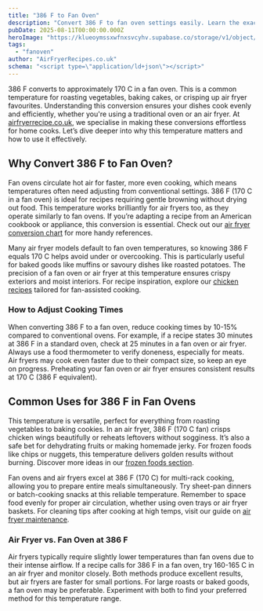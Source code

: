 ```yaml
---
title: "386 F to Fan Oven"
description: "Convert 386 F to fan oven settings easily. Learn the exact temperature and tips for air fryer adjustments. Perfect for UK kitchens!"
pubDate: 2025-08-11T00:00:00.000Z
heroImage: "https://klueoymssxwfnxsvcyhv.supabase.co/storage/v1/object/public/md/386-f-to-fan-oven-52932eac.png"
tags:
  - "fanoven"
author: "AirFryerRecipes.co.uk"
schema: "<script type=\"application/ld+json\"></script>"
---
```


<p>386 F converts to approximately 170 C in a fan oven. This is a common temperature for roasting vegetables, baking cakes, or crisping up air fryer favourites. Understanding this conversion ensures your dishes cook evenly and efficiently, whether you're using a traditional oven or an air fryer. At <a href=https://www.airfryerrecipe.co.uk/>airfryerrecipe.co.uk</a>, we specialise in making these conversions effortless for home cooks. Let’s dive deeper into why this temperature matters and how to use it effectively.</p>

<h2>Why Convert 386 F to Fan Oven?</h2>
<p>Fan ovens circulate hot air for faster, more even cooking, which means temperatures often need adjusting from conventional settings. 386 F (170 C in a fan oven) is ideal for recipes requiring gentle browning without drying out food. This temperature works brilliantly for air fryers too, as they operate similarly to fan ovens. If you’re adapting a recipe from an American cookbook or appliance, this conversion is essential. Check out our <a href=https://www.airfryerrecipe.co.uk/air-fryer-conversion-chart>air fryer conversion chart</a> for more handy references.</p>

<p>Many air fryer models default to fan oven temperatures, so knowing 386 F equals 170 C helps avoid under or overcooking. This is particularly useful for baked goods like muffins or savoury dishes like roasted potatoes. The precision of a fan oven or air fryer at this temperature ensures crispy exteriors and moist interiors. For recipe inspiration, explore our <a href=https://www.airfryerrecipe.co.uk/recipe-category/chicken>chicken recipes</a> tailored for fan-assisted cooking.</p>

<h3>How to Adjust Cooking Times</h3>
<p>When converting 386 F to a fan oven, reduce cooking times by 10-15% compared to conventional ovens. For example, if a recipe states 30 minutes at 386 F in a standard oven, check at 25 minutes in a fan oven or air fryer. Always use a food thermometer to verify doneness, especially for meats. Air fryers may cook even faster due to their compact size, so keep an eye on progress. Preheating your fan oven or air fryer ensures consistent results at 170 C (386 F equivalent).</p>

<h2>Common Uses for 386 F in Fan Ovens</h2>
<p>This temperature is versatile, perfect for everything from roasting vegetables to baking cookies. In an air fryer, 386 F (170 C fan) crisps chicken wings beautifully or reheats leftovers without sogginess. It’s also a safe bet for dehydrating fruits or making homemade jerky. For frozen foods like chips or nuggets, this temperature delivers golden results without burning. Discover more ideas in our <a href=https://www.airfryerrecipe.co.uk/recipe-category/frozen-foods>frozen foods section</a>.</p>

<p>Fan ovens and air fryers excel at 386 F (170 C) for multi-rack cooking, allowing you to prepare entire meals simultaneously. Try sheet-pan dinners or batch-cooking snacks at this reliable temperature. Remember to space food evenly for proper air circulation, whether using oven trays or air fryer baskets. For cleaning tips after cooking at high temps, visit our guide on <a href=https://www.airfryerrecipe.co.uk/air-fryer-cleaner>air fryer maintenance</a>.</p>

<h3>Air Fryer vs. Fan Oven at 386 F</h3>
<p>Air fryers typically require slightly lower temperatures than fan ovens due to their intense airflow. If a recipe calls for 386 F in a fan oven, try 160-165 C in an air fryer and monitor closely. Both methods produce excellent results, but air fryers are faster for small portions. For large roasts or baked goods, a fan oven may be preferable. Experiment with both to find your preferred method for this temperature range.</p>